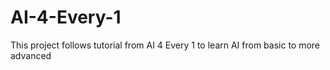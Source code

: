 # AI-4-Every-1
This project follows tutorial from AI 4 Every 1 to learn AI from basic to more advanced
